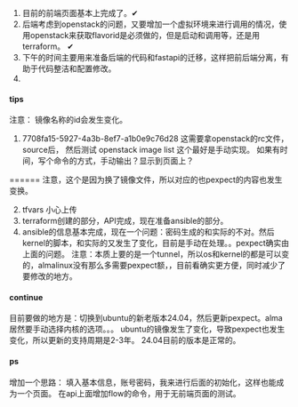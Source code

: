1. 目前的前端页面基本上完成了。✔
2. 后端考虑到openstack的问题，又要增加一个虚拟环境来进行调用的情况，使用openstack来获取flavorid是必须做的，但是启动和调用等，还是用terraform。 ✔
3. 下午的时间主要用来准备后端的代码和fastapi的迁移，这样把前后端分离，有助于代码整洁和配置修改。
4. 







#### tips
注意： 镜像名称的id会发生变化。

1. 7708fa15-5927-4a3b-8ef7-a1b0e9c76d28  这需要拿openstack的rc文件，source后，
然后测试 openstack image list   这个最好是手动实现。
如果有时间，写个命令的方式，手动输出？显示到页面上？

======  注意，这个是因为换了镜像文件，所以对应的也pexpect的内容也发生 变换。


2. tfvars 小心上传
3. terraform创建的部分，API完成，现在准备ansible的部分。
4. ansible的信息基本完成，现在一个问题：密码生成的和实际的不对。然后kernel的脚本，和实际的又发生了变化，目前是手动在处理。。pexpect确实由上面的问题。
注意：本质上要的是一个tunnel，所以os和kernel的都是可以变的，almalinux没有那么多需要pexpect额，，目前看确实更方便，同时减少了要修改的地方。


#### continue
目前要做的地方是：切换到ubuntu的新老版本24.04，然后更新pexpect。alma居然要手动选择内核的选项。。。
ubuntu的镜像发生了变化，导致pexpect也发生变化，所以更新的支持周期是2-3年。
24.04目前的版本是正常的。

#### ps
增加一个思路： 填入基本信息，账号密码，我来进行后面的初始化，这样也能成为一个页面。
在api上面增加flow的命令，用于无前端页面的测试。

